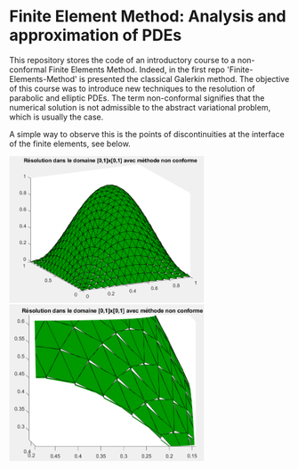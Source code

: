 # Finite Element Method: Analysis and approximation of PDEs

This repository stores the code of an introductory course to a non-conformal Finite Elements Method. Indeed, in the first repo 'Finite-Elements-Method' is presented the classical Galerkin method. The objective of this course was to introduce new techniques to the resolution of parabolic and elliptic PDEs. The term non-conformal signifies that the numerical solution is not admissible to the abstract variational problem, which is usually the case.

A simple way to observe this is the points of discontinuities at the interface of the finite elements, see below.

<img src="img/uh1.PNG" alt="drawing" width="350"/> <img src="img/uh1_coup.PNG" alt="drawing" width="350"/>

